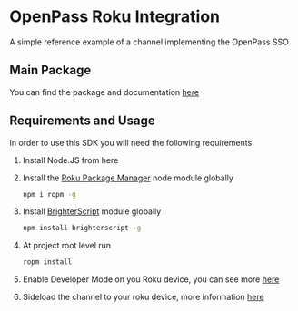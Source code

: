 # OpenPass Roku Integration

A simple reference example of a channel implementing the OpenPass SSO

## Main Package

You can find the package and documentation [here](https://github.com/openpass-sso/openpass-roku-sdk)

## Requirements and Usage

In order to use this SDK you will need the following requirements

1. Install Node.JS from here
2. Install the [Roku Package Manager](https://github.com/rokucommunity/ropm) node module globally

   ```bash
   npm i ropm -g
   ```

3. Install [BrighterScript](https://github.com/rokucommunity/brighterscript) module globally

   ```bash
   npm install brighterscript -g
   ```

4. At project root level run

   ```bash
   ropm install
   ```

5. Enable Developer Mode on you Roku device, you can see more [here](https://blog.roku.com/developer/developer-setup-guide)

6. Sideload the channel to your roku device, more information [here](https://developer.roku.com/en-ca/docs/developer-program/getting-started/developer-setup.md)